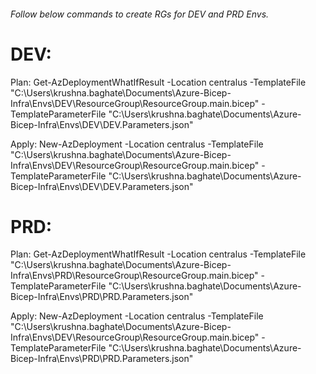 
###### Follow below commands to create RGs for DEV and PRD Envs.


# DEV:
Plan:
Get-AzDeploymentWhatIfResult -Location centralus -TemplateFile "C:\Users\krushna.baghate\Documents\Azure-Bicep-Infra\Envs\DEV\ResourceGroup\ResourceGroup.main.bicep" -TemplateParameterFile "C:\Users\krushna.baghate\Documents\Azure-Bicep-Infra\Envs\DEV\DEV.Parameters.json"

Apply:
New-AzDeployment -Location centralus -TemplateFile "C:\Users\krushna.baghate\Documents\Azure-Bicep-Infra\Envs\DEV\ResourceGroup\ResourceGroup.main.bicep" -TemplateParameterFile "C:\Users\krushna.baghate\Documents\Azure-Bicep-Infra\Envs\DEV\DEV.Parameters.json"



# PRD:
Plan:
Get-AzDeploymentWhatIfResult -Location centralus -TemplateFile "C:\Users\krushna.baghate\Documents\Azure-Bicep-Infra\Envs\PRD\ResourceGroup\ResourceGroup.main.bicep" -TemplateParameterFile "C:\Users\krushna.baghate\Documents\Azure-Bicep-Infra\Envs\PRD\PRD.Parameters.json"

Apply:
New-AzDeployment -Location centralus -TemplateFile "C:\Users\krushna.baghate\Documents\Azure-Bicep-Infra\Envs\DEV\ResourceGroup\ResourceGroup.main.bicep" -TemplateParameterFile "C:\Users\krushna.baghate\Documents\Azure-Bicep-Infra\Envs\PRD\PRD.Parameters.json"
